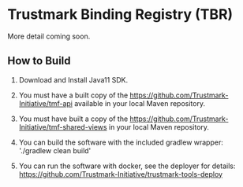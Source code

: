 # Trustmark Binding Registry (TBR)

More detail coming soon.



## How to Build

1. Download and Install Java11 SDK.

2. You must have a built copy of the https://github.com/Trustmark-Initiative/tmf-api available in your local Maven repository.

3. You must have built a copy of the https://github.com/Trustmark-Initiative/tmf-shared-views in your local Maven repository.

4. You can build the software with the included gradlew wrapper: './gradlew clean build'

5. You can run the software with docker, see the deployer for details: https://github.com/Trustmark-Initiative/trustmark-tools-deploy
